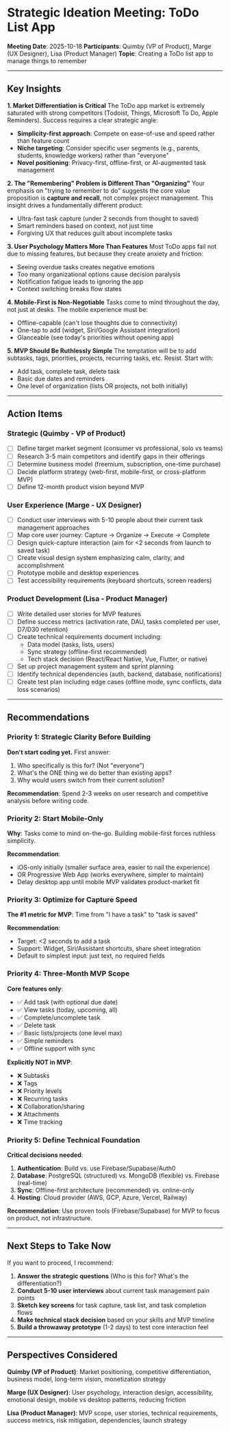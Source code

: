 # Strategic Ideation Meeting: ToDo List App

**Meeting Date**: 2025-10-18
**Participants**: Quimby (VP of Product), Marge (UX Designer), Lisa (Product Manager)
**Topic**: Creating a ToDo list app to manage things to remember

---

## Key Insights

**1. Market Differentiation is Critical**
The ToDo app market is extremely saturated with strong competitors (Todoist, Things, Microsoft To Do, Apple Reminders). Success requires a clear strategic angle:
- **Simplicity-first approach**: Compete on ease-of-use and speed rather than feature count
- **Niche targeting**: Consider specific user segments (e.g., parents, students, knowledge workers) rather than "everyone"
- **Novel positioning**: Privacy-first, offline-first, or AI-augmented task management

**2. The "Remembering" Problem is Different Than "Organizing"**
Your emphasis on "trying to remember to do" suggests the core value proposition is **capture and recall**, not complex project management. This insight drives a fundamentally different product:
- Ultra-fast task capture (under 2 seconds from thought to saved)
- Smart reminders based on context, not just time
- Forgiving UX that reduces guilt about incomplete tasks

**3. User Psychology Matters More Than Features**
Most ToDo apps fail not due to missing features, but because they create anxiety and friction:
- Seeing overdue tasks creates negative emotions
- Too many organizational options cause decision paralysis
- Notification fatigue leads to ignoring the app
- Context switching breaks flow states

**4. Mobile-First is Non-Negotiable**
Tasks come to mind throughout the day, not just at desks. The mobile experience must be:
- Offline-capable (can't lose thoughts due to connectivity)
- One-tap to add (widget, Siri/Google Assistant integration)
- Glanceable (see today's priorities without opening app)

**5. MVP Should Be Ruthlessly Simple**
The temptation will be to add subtasks, tags, priorities, projects, recurring tasks, etc. Resist. Start with:
- Add task, complete task, delete task
- Basic due dates and reminders
- One level of organization (lists OR projects, not both initially)

---

## Action Items

### Strategic (Quimby - VP of Product)
- [ ] Define target market segment (consumer vs professional, solo vs teams)
- [ ] Research 3-5 main competitors and identify gaps in their offerings
- [ ] Determine business model (freemium, subscription, one-time purchase)
- [ ] Decide platform strategy (web-first, mobile-first, or cross-platform MVP)
- [ ] Define 12-month product vision beyond MVP

### User Experience (Marge - UX Designer)
- [ ] Conduct user interviews with 5-10 people about their current task management approaches
- [ ] Map core user journey: Capture → Organize → Execute → Complete
- [ ] Design quick-capture interaction (aim for <2 seconds from launch to saved task)
- [ ] Create visual design system emphasizing calm, clarity, and accomplishment
- [ ] Prototype mobile and desktop experiences
- [ ] Test accessibility requirements (keyboard shortcuts, screen readers)

### Product Development (Lisa - Product Manager)
- [ ] Write detailed user stories for MVP features
- [ ] Define success metrics (activation rate, DAU, tasks completed per user, D7/D30 retention)
- [ ] Create technical requirements document including:
  - Data model (tasks, lists, users)
  - Sync strategy (offline-first recommended)
  - Tech stack decision (React/React Native, Vue, Flutter, or native)
- [ ] Set up project management system and sprint planning
- [ ] Identify technical dependencies (auth, backend, database, notifications)
- [ ] Create test plan including edge cases (offline mode, sync conflicts, data loss scenarios)

---

## Recommendations

### Priority 1: Strategic Clarity Before Building
**Don't start coding yet.** First answer:
1. Who specifically is this for? (Not "everyone")
2. What's the ONE thing we do better than existing apps?
3. Why would users switch from their current solution?

**Recommendation**: Spend 2-3 weeks on user research and competitive analysis before writing code.

### Priority 2: Start Mobile-Only
**Why**: Tasks come to mind on-the-go. Building mobile-first forces ruthless simplicity.

**Recommendation**:
- iOS-only initially (smaller surface area, easier to nail the experience)
- OR Progressive Web App (works everywhere, simpler to maintain)
- Delay desktop app until mobile MVP validates product-market fit

### Priority 3: Optimize for Capture Speed
**The #1 metric for MVP**: Time from "I have a task" to "task is saved"

**Recommendation**:
- Target: <2 seconds to add a task
- Support: Widget, Siri/Assistant shortcuts, share sheet integration
- Default to simplest input: just text, no required fields

### Priority 4: Three-Month MVP Scope
**Core features only**:
- ✅ Add task (with optional due date)
- ✅ View tasks (today, upcoming, all)
- ✅ Complete/uncomplete task
- ✅ Delete task
- ✅ Basic lists/projects (one level max)
- ✅ Simple reminders
- ✅ Offline support with sync

**Explicitly NOT in MVP**:
- ❌ Subtasks
- ❌ Tags
- ❌ Priority levels
- ❌ Recurring tasks
- ❌ Collaboration/sharing
- ❌ Attachments
- ❌ Time tracking

### Priority 5: Define Technical Foundation
**Critical decisions needed**:
1. **Authentication**: Build vs. use Firebase/Supabase/Auth0
2. **Database**: PostgreSQL (structured) vs. MongoDB (flexible) vs. Firebase (real-time)
3. **Sync**: Offline-first architecture (recommended) vs. online-only
4. **Hosting**: Cloud provider (AWS, GCP, Azure, Vercel, Railway)

**Recommendation**: Use proven tools (Firebase/Supabase) for MVP to focus on product, not infrastructure.

---

## Next Steps to Take Now

If you want to proceed, I recommend:

1. **Answer the strategic questions** (Who is this for? What's the differentiation?)
2. **Conduct 5-10 user interviews** about current task management pain points
3. **Sketch key screens** for task capture, task list, and task completion flows
4. **Make technical stack decision** based on your skills and MVP timeline
5. **Build a throwaway prototype** (1-2 days) to test core interaction feel

---

## Perspectives Considered

**Quimby (VP of Product)**: Market positioning, competitive differentiation, business model, long-term vision, monetization strategy

**Marge (UX Designer)**: User psychology, interaction design, accessibility, emotional design, mobile vs desktop patterns, reducing friction

**Lisa (Product Manager)**: MVP scope, user stories, technical requirements, success metrics, risk mitigation, dependencies, launch strategy
